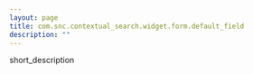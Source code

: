 ```yaml
---
layout: page
title: com.snc.contextual_search.widget.form.default_field
description: ""
---
```

short_description